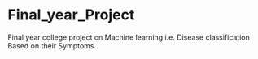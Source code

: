 # Final_year_Project
Final year college project on Machine learning i.e. Disease classification Based on their Symptoms.
